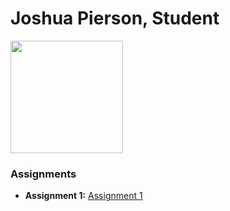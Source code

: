 # Joshua Pierson, Student
<img src="" style="width:180px"/>

### Assignments 
- **Assignment 1:** [Assignment 1](./Assignments/Assignment_Html.pdf)
